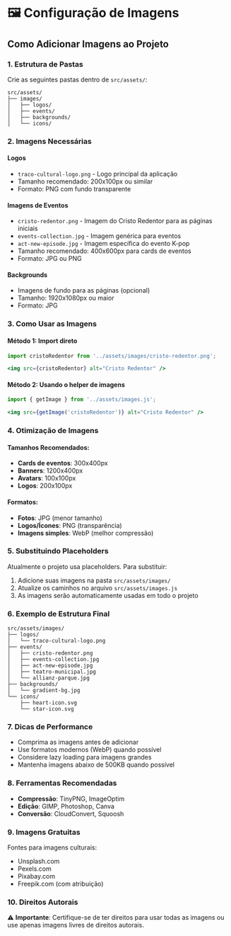 # 🖼️ Configuração de Imagens

## Como Adicionar Imagens ao Projeto

### 1. Estrutura de Pastas
Crie as seguintes pastas dentro de `src/assets/`:
```
src/assets/
├── images/
│   ├── logos/
│   ├── events/
│   ├── backgrounds/
│   └── icons/
```

### 2. Imagens Necessárias

#### Logos
- `traco-cultural-logo.png` - Logo principal da aplicação
- Tamanho recomendado: 200x100px ou similar
- Formato: PNG com fundo transparente

#### Imagens de Eventos
- `cristo-redentor.png` - Imagem do Cristo Redentor para as páginas iniciais
- `events-collection.jpg` - Imagem genérica para eventos
- `act-new-episode.jpg` - Imagem específica do evento K-pop
- Tamanho recomendado: 400x600px para cards de eventos
- Formato: JPG ou PNG

#### Backgrounds
- Imagens de fundo para as páginas (opcional)
- Tamanho: 1920x1080px ou maior
- Formato: JPG

### 3. Como Usar as Imagens

#### Método 1: Import direto
```jsx
import cristoRedentor from '../assets/images/cristo-redentor.png';

<img src={cristoRedentor} alt="Cristo Redentor" />
```

#### Método 2: Usando o helper de imagens
```jsx
import { getImage } from '../assets/images.js';

<img src={getImage('cristoRedentor')} alt="Cristo Redentor" />
```

### 4. Otimização de Imagens

#### Tamanhos Recomendados:
- **Cards de eventos**: 300x400px
- **Banners**: 1200x400px  
- **Avatars**: 100x100px
- **Logos**: 200x100px

#### Formatos:
- **Fotos**: JPG (menor tamanho)
- **Logos/Ícones**: PNG (transparência)
- **Imagens simples**: WebP (melhor compressão)

### 5. Substituindo Placeholders

Atualmente o projeto usa placeholders. Para substituir:

1. Adicione suas imagens na pasta `src/assets/images/`
2. Atualize os caminhos no arquivo `src/assets/images.js`
3. As imagens serão automaticamente usadas em todo o projeto

### 6. Exemplo de Estrutura Final

```
src/assets/images/
├── logos/
│   └── traco-cultural-logo.png
├── events/
│   ├── cristo-redentor.png
│   ├── events-collection.jpg
│   ├── act-new-episode.jpg
│   ├── teatro-municipal.jpg
│   └── allianz-parque.jpg
├── backgrounds/
│   └── gradient-bg.jpg
└── icons/
    ├── heart-icon.svg
    └── star-icon.svg
```

### 7. Dicas de Performance

- Comprima as imagens antes de adicionar
- Use formatos modernos (WebP) quando possível
- Considere lazy loading para imagens grandes
- Mantenha imagens abaixo de 500KB quando possível

### 8. Ferramentas Recomendadas

- **Compressão**: TinyPNG, ImageOptim
- **Edição**: GIMP, Photoshop, Canva
- **Conversão**: CloudConvert, Squoosh

### 9. Imagens Gratuitas

Fontes para imagens culturais:
- Unsplash.com
- Pexels.com
- Pixabay.com
- Freepik.com (com atribuição)

### 10. Direitos Autorais

⚠️ **Importante**: Certifique-se de ter direitos para usar todas as imagens ou use apenas imagens livres de direitos autorais.